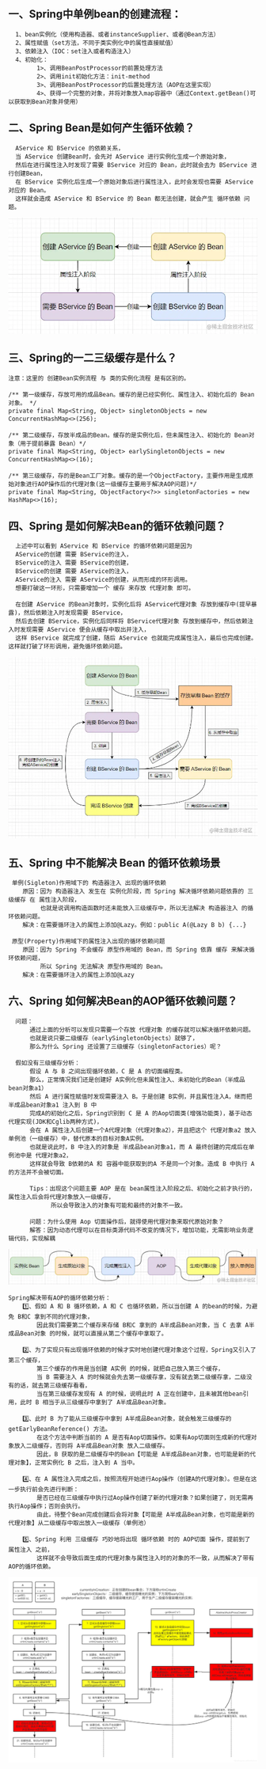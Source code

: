 
## 一、Spring中单例bean的创建流程：
      1、bean实例化（使用构造器、或者instanceSupplier、或者@Bean方法）
      2、属性赋值（set方法，不同于类实例化中的属性直接赋值）
      3、依赖注入（IOC：set注入或者构造注入）
      4、初始化：
            1>、调用BeanPostProcessor的前置处理方法
            2>、调用init初始化方法：init-method
            3>、调用BeanPostProcessor的后置处理方法（AOP在这里实现）
            4>、获得一个完整的对象，并将对象放入map容器中（通过Context.getBean()可以获取到Bean对象并使用）

## 二、Spring Bean是如何产生循环依赖？
      AService 和 BService 的依赖关系，
      当 AService 创建Bean时，会先对 AService 进行实例化生成一个原始对象，
      然后在进行属性注入时发现了需要 BService 对应的 Bean，此时就会去为 BService 进行创建Bean，
      在 BService 实例化后生成一个原始对象后进行属性注入，此时会发现也需要 AService 对应的 Bean。
      这样就会造成 AService 和 BService 的 Bean 都无法创建，就会产生 循环依赖 问题。

   ![img_1](src/main/resources/static/img_1.png)

## 三、Spring的一二三级缓存是什么？
   ```
   注意：这里的 创建Bean实例流程 与 类的实例化流程 是有区别的。
   
   /** 第一级缓存，存放可用的成品Bean。缓存的是已经实例化、属性注入、初始化后的 Bean 对象。 */
   private final Map<String, Object> singletonObjects = new ConcurrentHashMap<>(256);

   /** 第二级缓存，存放半成品的Bean。缓存的是实例化后，但未属性注入、初始化的 Bean对象（用于提前暴露 Bean）*/
   private final Map<String, Object> earlySingletonObjects = new ConcurrentHashMap<>(16);

   /** 第三级缓存，存的是Bean工厂对象。缓存的是一个ObjectFactory，主要作用是生成原始对象进行AOP操作后的代理对象(这一级缓存主要用于解决AOP问题)*/
   private final Map<String, ObjectFactory<?>> singletonFactories = new HashMap<>(16);
   ```

## 四、Spring 是如何解决Bean的循环依赖问题？
      上述中可以看到 AService 和 BService 的循环依赖问题是因为 
      AService的创建 需要 BService的注入，
      BService的注入 需要 BService的创建，
      BService的创建 需要 AService的注入，
      AService的注入 需要 AService的创建，从而形成的环形调用。
      想要打破这一环形，只需要增加一个 缓存 来存放 代理对象 即可。

      在创建 AService 的Bean对象时，实例化后将 AService代理对象 存放到缓存中(提早暴露)，然后依赖注入时发现需要 BService，
      然后去创建 BService，实例化后同样将 BService代理对象 存放到缓存中，然后依赖注入时发现需要 AService 便会从缓存中取出并注入，
      这样 BService 就完成了创建，随后 AService 也就能完成属性注入，最后也完成创建。这样就打破了环形调用，避免循环依赖问题。
   
   ![img_2](src/main/resources/static/img.png)

## 五、Spring 中不能解决 Bean 的循环依赖场景
     单例(Sigleton)作用域下的 构造器注入 出现的循环依赖
        原因：因为 构造器注入 发生在 实例化阶段，而 Spring 解决循环依赖问题依靠的 三级缓存 在 属性注入阶段，
             也就是说调用构造函数时还未能放入三级缓存中，所以无法解决 构造器注入 的循环依赖问题。
        解决：在需要循环注入的属性上添加@Lazy。例如：public A(@Lazy B b) {...}

     原型(Property)作用域下的属性注入出现的循环依赖问题
        原因：因为 Spring 不会缓存 原型作用域的 Bean，而 Spring 依靠 缓存 来解决循环依赖问题，
             所以 Spring 无法解决 原型作用域的 Bean。
        解决：在需要循环注入的属性上添加@Lazy

## 六、Spring 如何解决Bean的AOP循环依赖问题？
      问题：
          通过上面的分析可以发现只需要一个存放 代理对象 的缓存就可以解决循环依赖问题。
          也就是说只要二级缓存（earlySingletonObjects）就够了，
          那么为什么 Spring 还设置了三级缓存（singletonFactories）呢？

      假如没有三级缓存分析：
          假设 A 与 B 之间出现循环依赖，C 是 A 的切面编程类。
          那么，正常情况我们还是创建好 A实例化但未属性注入、未初始化的Bean（半成品bean对象a1）
          然后 A 进行属性赋值时发现需要注入 B。于是创建 B实例，并且属性注入A，继而把 半成品bean对象a1 注入到 B 中
          完成A的初始化之后，Spring识别到 C 是 A 的Aop切面类(增强功能类)，基于动态代理实现(JDK和Cglib两种方式)，
          会在 A 属性注入后创建一个A代理对象（代理对象a2），并且把这个 代理对象a2 放入单例池（一级缓存）中，替代原本的目标对象A实例。
          也就是说此时，B 中注入的对象是 半成品bean对象a1，而 A 最终创建的完成后在单例池中是 代理对象a2，
          这样就会导致 B依赖的A 和 容器中能获取到的A 不是同一个对象。造成 B 中执行 A 的方法并不会被切面。

          Tips：出现这个问题主要 AOP 是在 bean属性注入阶段之后、初始化之前才执行的，属性注入后会将代理对象放入一级缓存，
                所以会导致注入的对象有可能和最终的对象不一致。

          问题：为什么使用 Aop 切面操作后，就得使用代理对象来取代原始对象？
          解答：因为动态代理可以在目标类源代码不改变的情况下，增加功能，无需影响业务逻辑代码，实现解耦
   ![img_4](src/main/resources/static/img_3.png)

    Spring解决带有AOP的循环依赖分析：
        1️⃣、假如 A 和 B 循环依赖，A 和 C 也循环依赖，所以当创建 A 的bean的时候，为避免 B和C 拿到不同的代理对象，
            因此我们需要第二个缓存来存储 B和C 拿到的 A半成品Bean对象，当 C 去拿 A半成品Bean对象 的时候，就可以直接从第二个缓存中拿取了。

        2️⃣、为了实现只有出现循环依赖的时候才实时地创建代理对象这个过程，Spring又引入了第三个缓存，
            第三个缓存的作用是当创建 A实例 的时候，就把自己放入第三个缓存，
            当 B 需要注入 A 的时候就会先去第一级缓存拿，没有就去第二级缓存拿，二级没有的话，就去第三级缓存看看，
            当在第三级缓存发现有 A 的时候，说明此时 A 正在创建中，且未被其他bean引用，此时 B 相当于从三级缓存中拿到了 A半成品Bean对象。
       
        3️⃣、此时 B 为了能从三级缓存中拿到 A半成品Bean对象，就会触发三级缓存的 getEarlyBeanReference() 方法。
            在这个方法中判断当前的 A 是否有Aop切面操作。如果有Aop切面则生成新的代理对象放入二级缓存，否则将 A半成品Bean对象 放入二级缓存。
            因此，B 获取的是二级缓存中的Bean【可能是 A半成品Bean对象，也可能是新的代理对象】，正常实例化 B 之后，注入到 A 当中。

        4️⃣、在 A 属性注入完成之后，按照流程开始进行Aop操作（创建A的代理对象）。但是在这一步执行前会先进行判断：
            是否已经在三级缓存中执行过Aop操作创建了新的代理对象？如果创建了，则无需再执行Aop操作；否则会执行。
            由此，待整个Bean完成创建后会将对象【可能是 A半成品Bean对象，也可能是新的代理对象】从二级缓存中取出放入一级缓存（单例池）

        5️⃣、Spring 利用 三级缓存 巧妙地将出现 循环依赖 时的 AOP切面 操作，提前到了 属性注入 之前，
            这样就不会导致后面生成的代理对象与属性注入时的对象的不一致，从而解决了带有AOP的循环依赖。

   ![img_3](src/main/resources/static/img_2.png)
